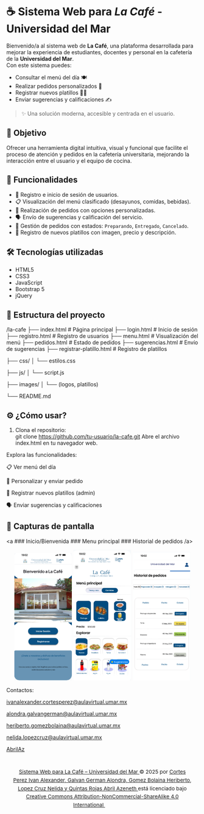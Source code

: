 # ☕ Sistema Web para *La Café* - Universidad del Mar

Bienvenido/a al sistema web de **La Café**, una plataforma desarrollada para mejorar la experiencia de estudiantes, docentes y personal en la cafetería de la **Universidad del Mar**.  
Con este sistema puedes:

- Consultar el menú del día 🍽️  
- Realizar pedidos personalizados 🧾  
- Registrar nuevos platillos 👩‍🍳  
- Enviar sugerencias y calificaciones ✍️

> ✨ Una solución moderna, accesible y centrada en el usuario.


## 🎯 Objetivo

Ofrecer una herramienta digital intuitiva, visual y funcional que facilite el proceso de atención y pedidos en la cafetería universitaria, mejorando la interacción entre el usuario y el equipo de cocina.

## 🚀 Funcionalidades

- 🔐 Registro e inicio de sesión de usuarios.
- 📋 Visualización del menú clasificado (desayunos, comidas, bebidas).
- 🧾 Realización de pedidos con opciones personalizadas.
- 🗣️ Envío de sugerencias y calificación del servicio.
- 🔄 Gestión de pedidos con estados: `Preparando`, `Entregado`, `Cancelado`.
- 🍛 Registro de nuevos platillos con imagen, precio y descripción.

## 🛠️ Tecnologías utilizadas

- HTML5  
- CSS3  
- JavaScript  
- Bootstrap 5  
- jQuery


## 📁 Estructura del proyecto

/la-cafe
├── index.html # Página principal
├── login.html # Inicio de sesión
├── registro.html # Registro de usuarios
├── menu.html # Visualización del menú
├── pedidos.html # Estado de pedidos
├── sugerencias.html # Envío de sugerencias
├── registrar-platillo.html # Registro de platillos

├── css/
│ └── estilos.css

├── js/
│ └── script.js

├── images/
│ └── (logos, platillos)

└── README.md



## ⚙️ ¿Cómo usar?

1. Clona el repositorio:  
   git clone https://github.com/tu-usuario/la-cafe.git
Abre el archivo index.html en tu navegador web.

Explora las funcionalidades:

📋 Ver menú del día

🧾 Personalizar y enviar pedido

🍛 Registrar nuevos platillos (admin)

🗣️ Enviar sugerencias y calificaciones

## 📸 Capturas de pantalla

 <a ### Inicio/Bienvenida                       ### Menu principal                           ### Historial de pedidos /a>
<p align="center">
  <img src="imagenes/inicio.png" alt="Menú" width="30%"/>
  <img src="imagenes/principal.png" alt="Pedido" width="30%"/>
  <img src="imagenes/historial.png" alt="Sugerencia" width="30%"/>
</p>



Contactos:

ivanalexander.cortesperez@aulavirtual.umar.mx

alondra.galvangerman@aulavirtual.umar.mx

heriberto.gomezbolaina@aulavirtual.umar.mx

nelida.lopezcruz@aulavirtual.umar.mx

[AbrilAz](https://github.com/AbrilAz)



<footer style="font-size: 0.85rem; text-align: center; line-height: 1.6; padding: 1em;">
  <p>
    <a href="https://github.com/Heriberthou/ProyectoTW.git" target="_blank">
      Sistema Web para La Café – Universidad del Mar
    </a> © 2025 por 
    <a href="https://creativecommons.org" target="_blank">
      Cortes Perez Ivan Alexander, Galvan German Alondra, Gomez Bolaina Heriberto, Lopez Cruz Nelida y Quintas Rojas Abril Azeneth
    </a> está licenciado bajo 
    <a href="https://creativecommons.org/licenses/by-nc-sa/4.0/" target="_blank">
      Creative Commons Attribution-NonCommercial-ShareAlike 4.0 International
    </a>
    <span style="display: inline-flex; align-items: center; gap: .2em; margin-left: .5em;">
      <img src="https://mirrors.creativecommons.org/presskit/icons/cc.svg" style="width: 1em; height: 1em; vertical-align: middle;">
      <img src="https://mirrors.creativecommons.org/presskit/icons/by.svg" style="width: 1em; height: 1em; vertical-align: middle;">
      <img src="https://mirrors.creativecommons.org/presskit/icons/nc.svg" style="width: 1em; height: 1em; vertical-align: middle;">
      <img src="https://mirrors.creativecommons.org/presskit/icons/sa.svg" style="width: 1em; height: 1em; vertical-align: middle;">
    </span>
  </p>
</footer>


